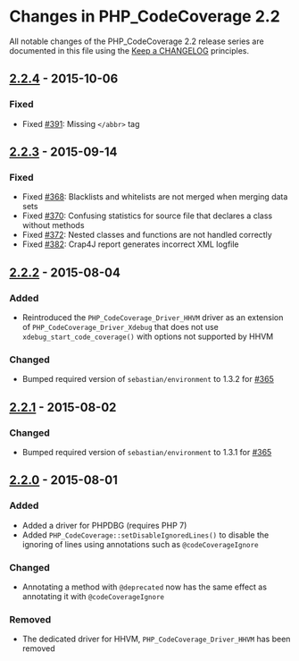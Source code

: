 # Changes in PHP_CodeCoverage 2.2

All notable changes of the PHP_CodeCoverage 2.2 release series are documented in this file using the [Keep a CHANGELOG](http://keepachangelog.com/) principles.

## [2.2.4] - 2015-10-06

### Fixed

* Fixed [#391](https://github.com/sebastianbergmann/php-code-coverage/pull/391): Missing `</abbr>` tag

## [2.2.3] - 2015-09-14

### Fixed

* Fixed [#368](https://github.com/sebastianbergmann/php-code-coverage/pull/368): Blacklists and whitelists are not merged when merging data sets
* Fixed [#370](https://github.com/sebastianbergmann/php-code-coverage/issues/370): Confusing statistics for source file that declares a class without methods
* Fixed [#372](https://github.com/sebastianbergmann/php-code-coverage/pull/372): Nested classes and functions are not handled correctly
* Fixed [#382](https://github.com/sebastianbergmann/php-code-coverage/issues/382): Crap4J report generates incorrect XML logfile

## [2.2.2] - 2015-08-04

### Added

* Reintroduced the `PHP_CodeCoverage_Driver_HHVM` driver as an extension of `PHP_CodeCoverage_Driver_Xdebug` that does not use `xdebug_start_code_coverage()` with options not supported by HHVM

### Changed

* Bumped required version of `sebastian/environment` to 1.3.2 for [#365](https://github.com/sebastianbergmann/php-code-coverage/issues/365)

## [2.2.1] - 2015-08-02

### Changed

* Bumped required version of `sebastian/environment` to 1.3.1 for [#365](https://github.com/sebastianbergmann/php-code-coverage/issues/365)

## [2.2.0] - 2015-08-01

### Added

* Added a driver for PHPDBG (requires PHP 7)
* Added `PHP_CodeCoverage::setDisableIgnoredLines()` to disable the ignoring of lines using annotations such as `@codeCoverageIgnore`

### Changed

* Annotating a method with `@deprecated` now has the same effect as annotating it with `@codeCoverageIgnore`

### Removed

* The dedicated driver for HHVM, `PHP_CodeCoverage_Driver_HHVM` has been removed

[2.2.4]: https://github.com/sebastianbergmann/php-code-coverage/compare/2.2.3breakprice2.2.4
[2.2.3]: https://github.com/sebastianbergmann/php-code-coverage/compare/2.2.2breakprice2.2.3
[2.2.2]: https://github.com/sebastianbergmann/php-code-coverage/compare/2.2.1breakprice2.2.2
[2.2.1]: https://github.com/sebastianbergmann/php-code-coverage/compare/2.2.0breakprice2.2.1
[2.2.0]: https://github.com/sebastianbergmann/php-code-coverage/compare/2.1breakprice2.2.0

